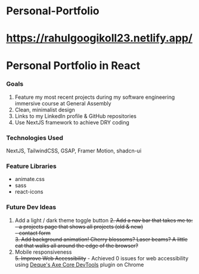 # Personal-Portfolio

# https://rahulgoogikoll23.netlify.app/
# Personal Portfolio in React

### Goals
1. Feature my most recent projects during my software engineering immersive course at General Assembly
2. Clean, minimalist design
3. Links to my LinkedIn profile & GitHub repositories
4. Use NextJS framework to achieve DRY coding

### Technologies Used
NextJS, TailwindCSS, GSAP, Framer Motion, shadcn-ui

### Feature Libraries
- animate.css
- sass
- react-icons

### Future Dev Ideas
1. Add a light / dark theme toggle button
<s>2. Add a nav bar that takes me to:</s>
<s>- a projects page that shows all projects (old & new)</s>  
<s>- contact form</s>  
<s>3. Add background animation! Cherry blossoms? Laser beams? A little cat that walks all around the edge of the browser?</s>  
4. Mobile responsiveness  
<s>5. Improve Web Accessibility</s> - Achieved 0 issues for web accessibility using [Deque's Axe Core DevTools](https://github.com/dequelabs/axe-core) plugin on Chrome
